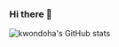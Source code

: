 ### Hi there 👋
![kwondoha's GitHub stats](https://github-readme-stats.vercel.app/api?username=kwondoha&show_icons=true&theme=radical)

<!--
**kwondoha/kwondoha** is a ✨ _special_ ✨ repository because its `README.md` (this file) appears on your GitHub profile.

-->

